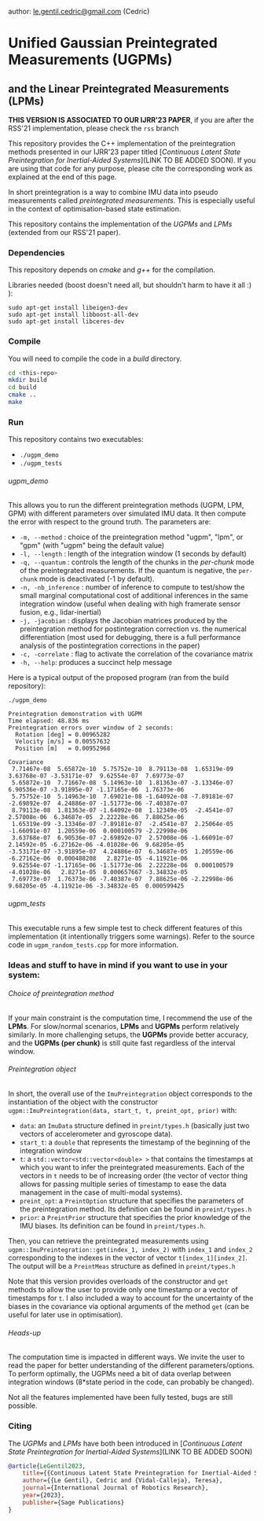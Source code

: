 author: le.gentil.cedric@gmail.com (Cedric)

# Unified Gaussian Preintegrated Measurements (UGPMs)

## and the Linear Preintegrated Measurements (LPMs)

__THIS VERSION IS ASSOCIATED TO OUR IJRR'23 PAPER__, if you are after the RSS'21 implementation, please check the `rss` branch

This repository provides the C++ implementation of the preintegration methods presented in our IJRR'23 paper titled [_Continuous Latent State Preintegration for Inertial-Aided Systems_](LINK TO BE ADDED SOON). If you are using that code for any purpose, please cite the corresponding work as explained at the end of this page.

In short preintegration is a way to combine IMU data into pseudo measurements called _preintegrated measurements_. This is especially useful in the context of optimisation-based state estimation.

This repository contains the implementation of the _UGPMs_ and _LPMs_ (extended from our RSS'21 paper).



### Dependencies

This repository depends on *cmake* and *g++* for the compilation.

Libraries needed (boost doesn't need all, but shouldn't harm to have it all :) ):
```
sudo apt-get install libeigen3-dev
sudo apt-get install libboost-all-dev
sudo apt-get install libceres-dev
```


### Compile 

You will need to compile the code in a _build_ directory.

```bash
cd <this-repo>
mkdir build
cd build
cmake ..
make
```



### Run

This repository contains two executables:

- `./ugpm_demo`
- `./ugpm_tests`

###### ugpm_demo

This allows you to run the different preintegration methods (UGPM, LPM, GPM) with different parameters over simulated IMU data. It then compute the error with respect to the ground truth. The parameters are:

- `-m, --method` : choice of the preintegration method "ugpm", "lpm", or "gpm" (with "ugpm" being the default value)
- `-l, --length` : length of the integration window (1 seconds by default)
- `-q, --quantum` : controls the length of the chunks in the _per-chunk_ mode of the preintegrated measurements. If the quantum is negative, the `per-chunk` mode is deactivated (-1 by default).
- `-n, -nb_inference` : number of inference to compute to test/show the small marginal computational cost of additional inferences in the same integration window (useful when dealing with high framerate sensor fusion, e.g., lidar-inertial)
- `-j, -jacobian` : displays the Jacobian matrices produced by the preintegration method for postintegration correction vs. the numerical differentiation (most used for debugging, there is a full performance analysis of the postintegration corrections in the paper)
- `-c, -correlate` : flag to activate the correlation of the covariance matrix
- `-h, --help`: produces a succinct help message

Here is a typical output of the proposed program (ran from the build repository):

```
./ugpm_demo

Preintegration demonstration with UGPM
Time elapsed: 48.836 ms
Preintegration errors over window of 2 seconds:
  Rotation [deg] = 0.00965282
  Velocity [m/s] = 0.00557632
  Position [m]   = 0.00952968

Covariance
 7.71467e-08  5.65872e-10  5.75752e-10  8.79113e-08  1.65319e-09  3.63768e-07 -3.53171e-07  9.62554e-07  7.69773e-07
 5.65872e-10  7.71667e-08  5.14963e-10  1.81363e-07 -3.13346e-07  6.90536e-07 -3.91895e-07 -1.17165e-06  1.76373e-06
 5.75752e-10  5.14963e-10  7.69021e-08 -1.64092e-08 -7.89181e-07 -2.69892e-07  4.24886e-07 -1.51773e-06 -7.40387e-07
 8.79113e-08  1.81363e-07 -1.64092e-08  1.12349e-05  -2.4541e-07  2.57008e-06  6.34687e-05  2.22228e-06  7.88625e-06
 1.65319e-09 -3.13346e-07 -7.89181e-07  -2.4541e-07  2.25064e-05 -1.66091e-07  1.20559e-06  0.000100579 -2.22998e-06
 3.63768e-07  6.90536e-07 -2.69892e-07  2.57008e-06 -1.66091e-07  2.14592e-05 -6.27162e-06 -4.01028e-06  9.68205e-05
-3.53171e-07 -3.91895e-07  4.24886e-07  6.34687e-05  1.20559e-06 -6.27162e-06  0.000488208   2.8271e-05 -4.11921e-06
 9.62554e-07 -1.17165e-06 -1.51773e-06  2.22228e-06  0.000100579 -4.01028e-06   2.8271e-05  0.000657667 -3.34832e-05
 7.69773e-07  1.76373e-06 -7.40387e-07  7.88625e-06 -2.22998e-06  9.68205e-05 -4.11921e-06 -3.34832e-05  0.000599425

```

###### ugpm_tests

This executable runs a few simple test to check different features of this implementation (it intentionally triggers some warnings). Refer to the source code in `ugpm_random_tests.cpp` for more information. 



### Ideas and stuff to have in mind if you want to use in your system:

###### Choice of preintegration method

If your main constraint is the computation time, I recommend the use of the __LPMs__.
For slow/normal scenarios, __LPMs__ and __UGPMs__ perform relatively similarly.
In more challenging setups, the __UGPMs__ provide better accuracy, and the __UGPMs (per chunk)__ is still quite fast regardless of the interval window.



###### Preintegration object

In short, the overall use of the `ImuPreintegration` object corresponds to the instantiation of the object with the constructor `ugpm::ImuPreintegration(data, start_t, t, preint_opt, prior)` with:

- `data`: an `ImuData` structure defined in `preint/types.h` (basically just two vectors of accelerometer and gyroscope data).
- `start_t`: a `double` that represents the timestamp of the beginning of the integration window
- `t`: a `std::vector<std::vector<double> >` that contains the timestamps at which you want to infer the preintegrated measurements. Each of the vectors in `t` needs to be of increasing order (the vector of vector thing allows for passing multiple series of timestamp to ease the data management in the case of multi-modal systems).
- `preint_opt`: a `PreintOption` structure that specifies the parameters of the preintegration method. Its definition can be found in `preint/types.h` 
- `prior`: a `PreintPrior` structure that specifies the prior knowledge of the IMU biases. Its definition can be found in `preint/types.h`.

Then, you can retrieve the preintegrated measurements using `ugpm::ImuPreintegration::get(index_1, index_2)` with `index_1` and `index_2` corresponding to the indexes in the vector of vector `t[index_1][index_2]`. The output will be a `PreintMeas` structure as defined in `preint/types.h`

Note that this version provides overloads of the constructor and `get` methods to allow the user to provide only one timestamp or a vector of timestamps for `t`.
I also included a way to account for the uncertainty of the biases in the covariance via optional arguments of the method `get` (can be useful for later use in optimisation).


###### Heads-up

The computation time is impacted in different ways. We invite the user to read the paper for better understanding of the different parameters/options.
To perform optimally, the UGPMs need a bit of data overlap between integration windows (8*state period in the code, can probably be changed).

Not all the features implemented have been fully tested, bugs are still possible.



### Citing

The _UGPMs_ and _LPMs_ have both been introduced in [_Continuous Latent State Preintegration for Inertial-Aided Systems_](LINK TO BE ADDED SOON)

```bibtex
@article{LeGentil2023,
	title={{Continuous Latent State Preintegration for Inertial-Aided Systems}},
	author={{Le Gentil}, Cedric and {Vidal-Calleja}, Teresa},
	journal={International Journal of Robotics Research},
	year={2023},
	publisher={Sage Publications}
}
```
